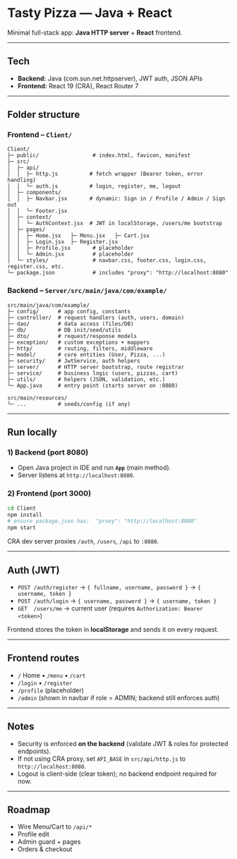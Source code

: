 # Tasty Pizza — Java + React

Minimal full-stack app: **Java HTTP server** + **React** frontend.

---

## Tech

* **Backend:** Java (com.sun.net.httpserver), JWT auth, JSON APIs
* **Frontend:** React 19 (CRA), React Router 7

---

## Folder structure

### Frontend – `Client/`

```
Client/
├─ public/                 # index.html, favicon, manifest
├─ src/
│  ├─ api/
│  │  ├─ http.js          # fetch wrapper (Bearer token, error handling)
│  │  └─ auth.js          # login, register, me, logout
│  ├─ components/
│  │  ├─ Navbar.jsx       # dynamic: Sign in / Profile / Admin / Sign out
│  │  └─ Footer.jsx
│  ├─ context/
│  │  └─ AuthContext.jsx  # JWT in localStorage, /users/me bootstrap
│  ├─ pages/
│  │  ├─ Home.jsx   ├─ Menu.jsx   ├─ Cart.jsx
│  │  ├─ Login.jsx  ├─ Register.jsx
│  │  ├─ Profile.jsx       # placeholder
│  │  └─ Admin.jsx         # placeholder
│  └─ styles/              # navbar.css, footer.css, login.css, register.css, etc.
└─ package.json            # includes "proxy": "http://localhost:8080"
```

### Backend – `Server/src/main/java/com/example/`

```
src/main/java/com/example/
├─ config/      # app config, constants
├─ controller/  # request handlers (auth, users, domain)
├─ dao/         # data access (files/DB)
├─ db/          # DB init/seed/utils
├─ dto/         # request/response models
├─ exception/   # custom exceptions + mappers
├─ http/        # routing, filters, middleware
├─ model/       # core entities (User, Pizza, ...)
├─ security/    # JwtService, auth helpers
├─ server/      # HTTP server bootstrap, route registrar
├─ service/     # business logic (users, pizzas, cart)
├─ utils/       # helpers (JSON, validation, etc.)
└─ App.java     # entry point (starts server on :8080)

src/main/resources/
└─ ...          # seeds/config (if any)
```

---

## Run locally

### 1) Backend (port **8080**)

* Open Java project in IDE and run **`App`** (main method).
* Server listens at `http://localhost:8080`.

### 2) Frontend (port **3000**)

```bash
cd Client
npm install
# ensure package.json has:  "proxy": "http://localhost:8080"
npm start
```

CRA dev server proxies `/auth`, `/users`, `/api` to `:8080`.

---

## Auth (JWT)

* `POST /auth/register` → `{ fullname, username, password }` → `{ username, token }`
* `POST /auth/login`    → `{ username, password }`         → `{ username, token }`
* `GET  /users/me`      → current user (requires `Authorization: Bearer <token>`)

Frontend stores the token in **localStorage** and sends it on every request.

---

## Frontend routes

* `/` Home • `/menu` • `/cart`
* `/login` • `/register`
* `/profile` (placeholder)
* `/admin`  (shown in navbar if role = ADMIN; backend still enforces auth)

---

## Notes

* Security is enforced **on the backend** (validate JWT & roles for protected endpoints).
* If not using CRA proxy, set `API_BASE` in `src/api/http.js` to `http://localhost:8080`.
* Logout is client-side (clear token); no backend endpoint required for now.

---

## Roadmap

* Wire Menu/Cart to `/api/*`
* Profile edit
* Admin guard + pages
* Orders & checkout
